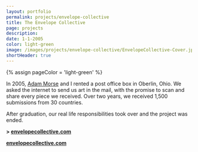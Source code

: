 ```yaml
--- 
layout: portfolio 
permalink: projects/envelope-collective
title: The Envelope Collective 
page: projects
description: 
date: 1-1-2005
color: light-green
image: /images/projects/envelope-collective/EnvelopeCollective-Cover.jpg
shortHeader: true
---
```

{% assign pageColor =  'light-green' %}

<div class="pb4 f4 lh-copy">
    <section>
        <div class="pt4 mw8-l">
            <p>
                In 2005, <a href="http://mrmrs.cc/">Adam Morse</a> and I rented a post office box in Oberlin, Ohio. We asked the internet to send us art in the mail, with the promise to scan and share every piece we received. Over two years, we received 1,500 submissions from 30 countries.
            </p>
            <p>
                After graduation, our real life responsibilities took over and the project was ended. 
            </p>
        </div>
        <p class="f3 mb4 pb4 bb b--{{pageColor}}">
            <strong>> <a href="http://envelopecollective.com">envelopecollective.com</a></strong>
        </p>
    </section>
    <section class="pb3">
        <div class="cf pb4 mb4 bb b--{{pageColor}}">
            <div class="w-60 fl">
                <div class="cover pv7" style="background:black url(/images/projects/envelope-collective/EnvelopeCollective-Cover.jpg) center;"> </div>
            </div>
            <div class="w-40 fl pl4">
                <div class="cover pv7" style="background:black url(/images/projects/envelope-collective/Garrett-Miller-Adam-Morse.jpg) center;"> </div>
            </div>
        </div>
        <div class="w-100 pb4 mb4 bb b--{{pageColor}}">
            <div class="cover pv7" style="background:black url(/images/projects/envelope-collective/envelope-157.jpg) center left;"> </div>
        </div>
        <div class="w-100 pb4 mb4 bb b--{{pageColor}}">
            <div class="cover pv7" style="background:black url(/images/projects/envelope-collective/envelope-173.jpg) center left;"> </div>
        </div>
        <div class="w-100 pb4 mb4 bb b--{{pageColor}}">
            <div class="cover pv7" style="background:black url(/images/projects/envelope-collective/envelope-1130.jpg) center left;"> </div>
        </div>
        <div class="w-100 pb4 mb4">
            <div class="cover pv7" style="background:black url(/images/projects/envelope-collective/envelope-755.jpg) center left;"> </div>
        </div>
    </section>
    <p class="f2 mb4 pb4 tc">
        <strong><a href="http://envelopecollective.com">envelopecollective.com</a></strong>
    </p>

</div>

